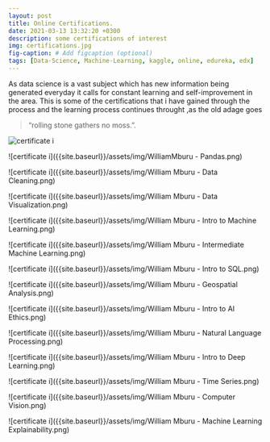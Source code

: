 ```yaml
---
layout: post
title: Online Certifications.
date: 2021-03-13 13:32:20 +0300
description: some certifications of interest
img: certifications.jpg
fig-caption: # Add figcaption (optional)
tags: [Data-Science, Machine-Learning, kaggle, online, edureka, edx]
---
```

As data science is a vast subject which has new information being generated everyday it calls for constant learning and self-improvement in the area.
This is some of the certifications that i have gained through the process and the learning process continues throught ,as the old adage goes 

>“rolling stone gathers no moss.”.

![certificate i]({{site.baseurl}}/assets/img/WilliamMburuPython.png)

![certificate i]({{site.baseurl}}/assets/img/WilliamMburu - Pandas.png)

![certificate i]({{site.baseurl}}/assets/img/William Mburu - Data Cleaning.png)

![certificate i]({{site.baseurl}}/assets/img/William Mburu - Data Visualization.png)

![certificate i]({{site.baseurl}}/assets/img/William Mburu - Intro to Machine Learning.png)

![certificate i]({{site.baseurl}}/assets/img/William Mburu - Intermediate Machine Learning.png)

![certificate i]({{site.baseurl}}/assets/img/William Mburu - Intro to SQL.png)

![certificate i]({{site.baseurl}}/assets/img/William Mburu - Geospatial Analysis.png)

![certificate i]({{site.baseurl}}/assets/img/William Mburu - Intro to AI Ethics.png)

![certificate i]({{site.baseurl}}/assets/img/William Mburu - Natural Language Processing.png)

![certificate i]({{site.baseurl}}/assets/img/William Mburu - Intro to Deep Learning.png)

![certificate i]({{site.baseurl}}/assets/img/William Mburu - Time Series.png)

![certificate i]({{site.baseurl}}/assets/img/William Mburu - Computer Vision.png)

![certificate i]({{site.baseurl}}/assets/img/William Mburu - Machine Learning Explainability.png)


